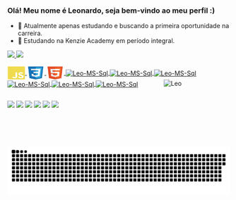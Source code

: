 ### Olá! Meu nome é Leonardo, seja bem-vindo ao meu perfil :)


- 🔭 Atualmente apenas estudando e buscando a primeira oportunidade na carreira.
- 🌱 Estudando na Kenzie Academy em período integral.

<div>
  <a href="https://github.com/LeoMelegari">
  <img height="150em" src="https://github-readme-stats.vercel.app/api?username=LeoMelegari&show_icons=true&theme=dark&include_all_commits=true&count_private=true"/>
  <img height="150em" src="https://github-readme-stats.vercel.app/api/top-langs/?username=LeoMelegari&layout=compact&langs_count=7&theme=dark"/>
</div>
  
  <div style="display: inline_block"><br>
  <img align="center" alt="Leo-Js" height="30" width="40" src="https://raw.githubusercontent.com/devicons/devicon/master/icons/javascript/javascript-plain.svg">
  <img align="center" alt="Leo-Css" height="30" width="40" src="https://raw.githubusercontent.com/devicons/devicon/master/icons/css3/css3-original.svg">
  <img align="center" alt="Leo-HTML" height="30" width="40" src="https://raw.githubusercontent.com/devicons/devicon/master/icons/html5/html5-original.svg">
  <img align="center" alt="Leo-MS-Sql" height="30" width="40" src="https://cdn.jsdelivr.net/gh/devicons/devicon/icons/react/react-original.svg">
  <img align="center" alt="Leo-MS-Sql" height="30" width="40" src="https://cdn.jsdelivr.net/gh/devicons/devicon/icons/typescript/typescript-original.svg">
  <img align="center" alt="Leo-MS-Sql" height="30" width="40" src="https://cdn.jsdelivr.net/gh/devicons/devicon/icons/redux/redux-original.svg">
  <img align="center" alt="Leo-MS-Sql" height="30" width="40" src="https://cdn.jsdelivr.net/gh/devicons/devicon/icons/git/git-original.svg">
  <img align="center" alt="Leo-MS-Sql" height="30" width="40" src="https://cdn.jsdelivr.net/gh/devicons/devicon/icons/nodejs/nodejs-original.svg">
  <img align="center" alt="Leo-MS-Sql" height="30" width="40" src="https://cdn.jsdelivr.net/gh/devicons/devicon/icons/postgresql/postgresql-original-wordmark.svg">
    
  <img align="right" alt="Leo" height="150" width="150" src="https://media.discordapp.net/attachments/882596880473813055/882596961746821149/giphy.gif">
</div>

  
##
  
<div style="align-items:center;">
  <a href="https://api.whatsapp.com/send?phone=5518991600995" target="_blank"><img src="https://img.shields.io/badge/WhatsApp-25D366?style=for-the-badge&logo=whatsapp&logoColor=white" target="_blank"></a>
  <a href="https://t.me/leo_melegari" target="_blank"><img src="https://img.shields.io/badge/Telegram-2CA5E0?style=for-the-badge&logo=telegram&logoColor=white" target="_blank"></a>
  <a href="mailto:leo_melegari@outlook.com" target="_blank"><img src="https://img.shields.io/badge/Microsoft_Outlook-0078D4?style=for-the-badge&logo=microsoft-outlook&logoColor=white" target="_blank"></a>
  <a href="https://www.facebook.com/leo.melegari/" target="_blank"><img src="https://img.shields.io/badge/Facebook-1877F2?style=for-the-badge&logo=facebook&logoColor=white" target="_blank"></a>
  <a href="https://www.instagram.com/leo_melegari/" target="_blank"><img src="https://img.shields.io/badge/Instagram-E4405F?style=for-the-badge&logo=instagram&logoColor=white" target="_blank"></a>
  <a href="https://www.linkedin.com/in/leonardo-melegari/" target="_blank"><img src="https://img.shields.io/badge/LinkedIn-0077B5?style=for-the-badge&logo=linkedin&logoColor=white" target="_blank"></a>
  
   ![Snake animation](https://github.com/LeoMelegari/LeoMelegari/blob/output/github-contribution-grid-snake.svg)
</div>
  
  

